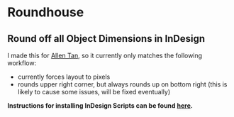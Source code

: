 # Roundhouse
## Round off all Object Dimensions in InDesign

I made this for [Allen Tan](http://tanmade.com), so it currently only matches the following workflow:
* currently forces layout to pixels
* rounds upper right corner, but always rounds up on bottom right (this is likely to cause some issues, will be fixed eventually)

**Instructions for installing InDesign Scripts can be found [here](http://indesignsecrets.com/how-to-install-a-script-in-indesign-that-you-found-in-a-forum-or-blog-post.php).**